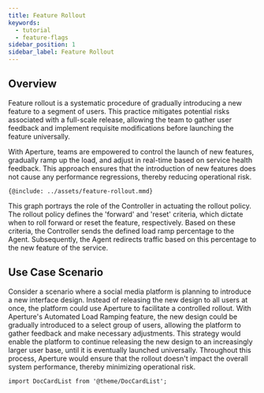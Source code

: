 ```yaml
---
title: Feature Rollout
keywords:
  - tutorial
  - feature-flags
sidebar_position: 1
sidebar_label: Feature Rollout
---
```


## Overview

Feature rollout is a systematic procedure of gradually introducing a new feature
to a segment of users. This practice mitigates potential risks associated with a
full-scale release, allowing the team to gather user feedback and implement
requisite modifications before launching the feature universally.

With Aperture, teams are empowered to control the launch of new features,
gradually ramp up the load, and adjust in real-time based on service health
feedback. This approach ensures that the introduction of new features does not
cause any performance regressions, thereby reducing operational risk.

<Zoom>

```mermaid
{@include: ../assets/feature-rollout.mmd}
```

</Zoom>

This graph portrays the role of the Controller in actuating the rollout policy.
The rollout policy defines the 'forward' and 'reset' criteria, which dictate
when to roll forward or reset the feature, respectively. Based on these
criteria, the Controller sends the defined load ramp percentage to the Agent.
Subsequently, the Agent redirects traffic based on this percentage to the new
feature of the service.

## Use Case Scenario

Consider a scenario where a social media platform is planning to introduce a new
interface design. Instead of releasing the new design to all users at once, the
platform could use Aperture to facilitate a controlled rollout. With Aperture's
Automated Load Ramping feature, the new design could be gradually introduced to
a select group of users, allowing the platform to gather feedback and make
necessary adjustments. This strategy would enable the platform to continue
releasing the new design to an increasingly larger user base, until it is
eventually launched universally. Throughout this process, Aperture would ensure
that the rollout doesn't impact the overall system performance, thereby
minimizing operational risk.

```mdx-code-block
import DocCardList from '@theme/DocCardList';
```

<DocCardList />
